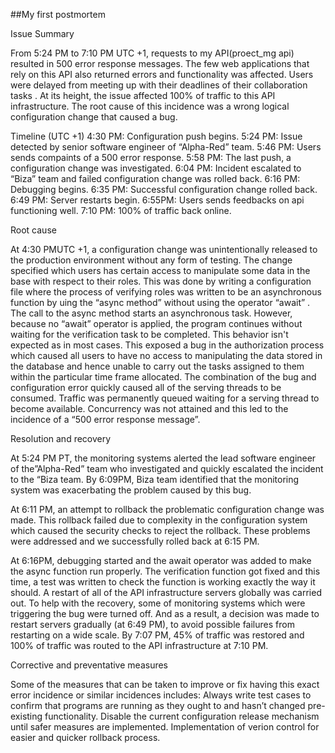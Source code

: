 ##My first postmortem

Issue Summary

From 5:24 PM to 7:10 PM UTC +1, requests to my API(proect_mg api) resulted in 500 error response messages. The few web applications that rely on this API also returned errors and functionality was affected. Users were delayed from meeting up with their deadlines of their collaboration tasks . At its height, the issue affected 100% of traffic to this API infrastructure. The root cause of this incidence was a wrong logical configuration change that caused a bug.

Timeline (UTC +1)
4:30 PM: Configuration push begins.
5:24 PM: Issue detected by senior software engineer of “Alpha-Red” team.
5:46 PM: Users sends compaints of a 500 error response.
5:58 PM: The last push, a configuration change was investigated. 
6:04 PM: Incident escalated to “Biza” team and failed configuration change was rolled back. 
6:16 PM: Debugging begins.
6:35 PM: Successful configuration change rolled back.
6:49 PM: Server restarts begin.
6:55PM: Users sends feedbacks on api functioning well.
7:10 PM: 100% of traffic back online.

Root cause 

At 4:30 PMUTC +1, a configuration change was unintentionally released to the production environment without any form of testing. The change specified which users has certain access to manipulate some data in the base with respect to their roles. This was done by writing a configuration file where the process of verifying roles was written to be an asynchronous function by uing the “async method” without using the operator “await”  . The call to the async method starts an asynchronous task. However, because no “await” operator is applied, the program continues without waiting for the verification task to be completed. This behavior isn't expected as in most cases. This exposed a bug in the authorization process which caused all users to have no access to manipulating the data stored in the database and hence unable to carry out the tasks assigned to them within the particular time frame allocated. The combination of the bug and configuration error quickly caused all of the serving threads to be consumed. Traffic was permanently queued waiting for a serving thread to become available. Concurrency was not attained and this led to the incidence of a “500 error response message”.

Resolution and recovery

At 5:24 PM PT, the monitoring systems alerted the lead software engineer of the”Alpha-Red” team who investigated and quickly escalated the incident to the “Biza team. By 6:09PM,  Biza team identified that the monitoring system was exacerbating the problem caused by this bug.

At 6:11 PM, an attempt to rollback the problematic configuration change was made. This rollback failed due to complexity in the configuration system which caused the security checks to reject the rollback. These problems were addressed and we successfully rolled back at 6:15 PM.

At 6:16PM, debugging started and the await operator was added to make the async function run properly. The verification function got fixed and this time, a test was written to check the function is working exactly the way it should. A restart of all of the API infrastructure servers globally was carried out. To help with the recovery, some of monitoring systems  which were triggering the bug were turned off. And as a result, a decision was made to restart servers gradually (at 6:49 PM), to avoid possible failures from restarting on a wide scale. By 7:07 PM, 45% of traffic was restored and 100% of traffic was routed to the API infrastructure at 7:10 PM.

Corrective and preventative measures


Some of the measures that can be taken to improve or fix having this exact error incidence or similar incidences includes:
Always write test cases to confirm that programs are running as they ought to and hasn’t changed pre-existing functionality.
Disable the current configuration release mechanism until safer measures are implemented.
Implementation of verion control for easier and quicker rollback process.
